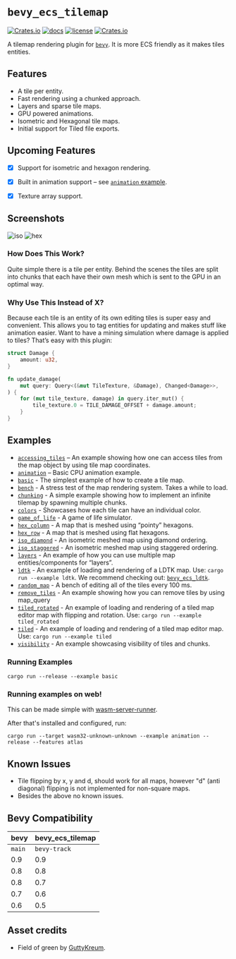 # `bevy_ecs_tilemap`

[![Crates.io](https://img.shields.io/crates/v/bevy_ecs_tilemap)](https://crates.io/crates/bevy_ecs_tilemap)
[![docs](https://docs.rs/bevy_ecs_tilemap/badge.svg)](https://docs.rs/bevy_ecs_tilemap/)
[![license](https://img.shields.io/badge/license-MIT-blue.svg)](https://github.com/StarArawn/bevy_ecs_tilemap/blob/main/LICENSE)
[![Crates.io](https://img.shields.io/crates/d/bevy_ecs_tilemap)](https://crates.io/crates/bevy_ecs_tilemap)

A tilemap rendering plugin for [`bevy`](https://bevyengine.org/). It is more ECS friendly as it makes tiles entities.

## Features
 - A tile per entity.
 - Fast rendering using a chunked approach.
 - Layers and sparse tile maps.
 - GPU powered animations.
 - Isometric and Hexagonal tile maps.
 - Initial support for Tiled file exports.

## Upcoming Features
 - [x] Support for isometric and hexagon rendering.
 - [x] Built in animation support  – see [`animation` example](examples/animation.rs).
 - [x] Texture array support.


## Screenshots
![iso](screenshots/iso.png)
![hex](screenshots/hex.png)

### How Does This Work?
Quite simple there is a tile per entity. Behind the scenes the tiles are split into chunks that each have their own mesh which is sent to the GPU in an optimal way.

### Why Use This Instead of X?
Because each tile is an entity of its own editing tiles is super easy and convenient. This allows you to tag entities for updating and makes stuff like animation easier. Want to have a mining simulation where damage is applied to tiles? That’s easy with this plugin:

```rust
struct Damage {
    amount: u32,
}

fn update_damage(
    mut query: Query<(&mut TileTexture, &Damage), Changed<Damage>>,
) {
    for (mut tile_texture, damage) in query.iter_mut() {
        tile_texture.0 = TILE_DAMAGE_OFFSET + damage.amount;
    }
}
```

## Examples
 - [`accessing_tiles`](examples/accessing_tiles.rs) – An example showing how one can access tiles from the map object by using tile map coordinates.
 - [`animation`](examples/animation.rs) – Basic CPU animation example.
 - [`basic`](examples/basic.rs) - The simplest example of how to create a tile map.
 - [`bench`](examples/bench.rs) - A stress test of the map rendering system. Takes a while to load.
 - [`chunking`](examples/chunking.rs) - A simple example showing how to implement an infinite tilemap by spawning multiple chunks.
 - [`colors`](examples/colors.rs) - Showcases how each tile can have an individual color.
 - [`game_of_life`](examples/game_of_life.rs) - A game of life simulator.
 - [`hex_column`](examples/hexagon_column.rs) - A map that is meshed using “pointy” hexagons.
 - [`hex_row`](examples/hexagon_row.rs) - A map that is meshed using flat hexagons.
 - [`iso_diamond`](examples/iso_diamond.rs) - An isometric meshed map using diamond ordering.
 - [`iso_staggered`](examples/iso_staggered.rs) - An isometric meshed map using staggered ordering.
 - [`layers`](examples/layers.rs) - An example of how you can use multiple map entities/components for “layers”.
 - [`ldtk`](examples/ldtk/ldtk.rs) - An example of loading and rendering of a LDTK map. Use: `cargo run --example ldtk`. We recommend checking out: [`bevy_ecs_ldtk`](https://crates.io/crates/bevy_ecs_ldtk).
 - [`random_map`](examples/random_map.rs) - A bench of editing all of the tiles every 100 ms.
 - [`remove_tiles`](examples/remove_tiles.rs) - An example showing how you can remove tiles by using map_query
 - [`tiled_rotated`](examples/tiled_rotate.rs) - An example of loading and rendering of a tiled map editor map with flipping and rotation. Use: `cargo run --example tiled_rotated`
 - [`tiled`](examples/tiled.rs) - An example of loading and rendering of a tiled map editor map. Use: `cargo run --example tiled`
 - [`visibility`](examples/visibility.rs) - An example showcasing visibility of tiles and chunks.

### Running Examples

```
cargo run --release --example basic
```

### Running examples on web!

This can be made simple with [wasm-server-runner](https://github.com/jakobhellermann/wasm-server-runner).

After that's installed and configured, run:
```
cargo run --target wasm32-unknown-unknown --example animation --release --features atlas
```

## Known Issues
 - Tile flipping by x, y and d, should work for all maps, however "d" (anti diagonal) flipping is not implemented for non-square maps.
 - Besides the above no known issues.

## Bevy Compatibility

|bevy|bevy_ecs_tilemap|
|---|---|
|`main`|`bevy-track`|
|0.9|0.9|
|0.8|0.8|
|0.8|0.7|
|0.7|0.6|
|0.6|0.5|

## Asset credits
 - Field of green by [GuttyKreum](https://guttykreum.itch.io/).
